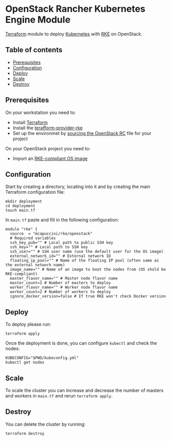 # OpenStack Rancher Kubernetes Engine Module
[Terraform](https://www.terraform.io/) module to deploy [Kubernetes](https://kubernetes.io) with [RKE](https://rancher.com/docs/rke/v0.1.x/en/) on OpenStack.

## Table of contents
- [Prerequisites](#prerequisites)
- [Configuration](#configuration)
- [Deploy](#deploy)
- [Scale](#scale)
- [Destroy](#destroy)

## Prerequisites
On your workstation you need to:

- Install [Terraform](https://www.terraform.io/)
- Install the [terafform-provider-rke](https://github.com/yamamoto-febc/terraform-provider-rke)
- Set up the environmet by [sourcing the OpenStack RC](https://docs.openstack.org/zh_CN/user-guide/common/cli-set-environment-variables-using-openstack-rc.html) file for your project

On your OpenStack project you need to:

- Import an [RKE-compliant OS image](https://rancher.com/docs/rke/v0.1.x/en/os/#operating-system)

## Configuration

Start by creating a directory, locating into it and by creating the main Terraform configuration file:

```
mkdir deployment
cd deployment
touch main.tf
```

In `main.tf` paste and fill in the following configuration:

```hcl
module "rke" {
  source  = "mcapuccini/rke/openstack"
  # Required variables
  ssh_key_pub="" # Local path to public SSH key
  ssh_key="" # Local path to SSH key
  ssh_user="" # SSH user name (use the default user for the OS image)
  external_network_id="" # External network ID
  floating_ip_pool="" # Name of the floating IP pool (often same as the external network name)
  image_name="" # Name of an image to boot the nodes from (OS shold be RKE-compliant)
  master_flavor_name="" # Master node flavor name
  master_count=1 # Number of masters to deploy
  worker_flavor_name="" # Worker node flavor name
  worker_count=2 # Number of workers to deploy
  ignore_docker_version=false # If true RKE won't check Docker version
```

## Deploy

To deploy please run:

```
terraform apply
```

Once the deployment is done, you can configure `kubectl` and check the nodes:

```
KUBECONFIG="$PWD/kubeconfig.yml"
kubectl get nodes
```

## Scale

To scale the cluster you can increase and decrease the number of masters and workers in `main.tf` and rerun `terraform apply`.

## Destroy

You can delete the cluster by running:

```
terraform destroy
```

